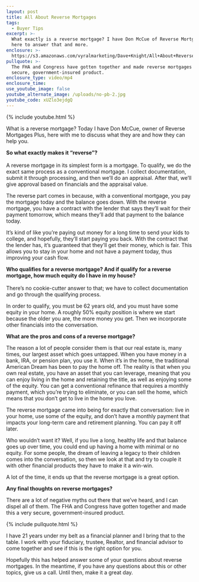 ```yaml
---
layout: post
title: All About Reverse Mortgages
tags:
  - Buyer Tips
excerpt: >-
  What exactly is a reverse mortgage? I have Don McCue of Reverse Mortgages Plus
  here to answer that and more.
enclosure: >-
  https://s3.amazonaws.com/vyralmarketing/Dave+Knight/All+About+Reverse+Mortgages.mp4
pullquote: >-
  The FHA and Congress have gotten together and made reverse mortgages a very
  secure, government-insured product.
enclosure_type: video/mp4
enclosure_time:
use_youtube_image: false
youtube_alternate_image: /uploads/no-pb-2.jpg
youtube_code: xUZlo3ejdgQ
---
```



{% include youtube.html %}

What is a reverse mortgage? Today I have Don McCue, owner of Reverse Mortgages Plus, here with me to discuss what they are and how they can help you.

**So what exactly makes it “reverse”?**<br><br>A reverse mortgage in its simplest form is a mortgage. To qualify, we do the exact same process as a conventional mortgage. I collect documentation, submit it through processing, and then we’ll do an appraisal. After that, we’ll give approval based on financials and the appraisal value.

The reverse part comes in because, with a conventional mortgage, you pay the mortgage today and the balance goes down. With the reverse mortgage, you have a contract with the lender that says they’ll wait for their payment tomorrow, which means they’ll add that payment to the balance today.

It’s kind of like you’re paying out money for a long time to send your kids to college, and hopefully, they’ll start paying you back. With the contract that the lender has, it’s guaranteed that they’ll get their money, which is fair. This allows you to stay in your home and not have a payment today, thus improving your cash flow.

**Who qualifies for a reverse mortgage? And if qualify for a reverse mortgage, how much equity do I have in my house?**<br><br>There’s no cookie-cutter answer to that; we have to collect documentation and go through the qualifying process.

In order to qualify, you must be 62 years old, and you must have some equity in your home. A roughly 50% equity position is where we start because the older you are, the more money you get. Then we incorporate other financials into the conversation.

**What are the pros and cons of a reverse mortgage?**

The reason a lot of people consider them is that our real estate is, many times, our largest asset which goes untapped. When you have money in a bank, IRA, or pension plan, you use it. When it’s in the home, the traditional American Dream has been to pay the home off. The reality is that when you own real estate, you have an asset that you can leverage, meaning that you can enjoy living in the home and retaining the title, as well as enjoying some of the equity. You can get a conventional refinance that requires a monthly payment, which you’re trying to eliminate, or you can sell the home, which means that you don’t get to live in the home you love.

The reverse mortgage came into being for exactly that conversation: live in your home, use some of the equity, and don’t have a monthly payment that impacts your long-term care and retirement planning. You can pay it off later.

Who wouldn’t want it? Well, if you live a long, healthy life and that balance goes up over time, you could end up having a home with minimal or no equity. For some people, the dream of leaving a legacy to their children comes into the conversation, so then we look at that and try to couple it with other financial products they have to make it a win-win.

A lot of the time, it ends up that the reverse mortgage is a great option.

**Any final thoughts on reverse mortgages?**

There are a lot of negative myths out there that we’ve heard, and I can dispel all of them. The FHA and Congress have gotten together and made this a very secure, government-insured product.

{% include pullquote.html %}

I have 21 years under my belt as a financial planner and I bring that to the table. I work with your fiduciary, trustee, Realtor, and financial advisor to come together and see if this is the right option for you.

Hopefully this has helped answer some of your questions about reverse mortgages. In the meantime, if you have any questions about this or other topics, give us a call. Until then, make it a great day.